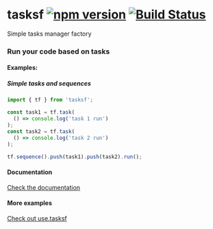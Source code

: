 # tasksf [![npm version](https://img.shields.io/npm/v/tasksf.svg?style=flat)](https://www.npmjs.com/package/tasksf) [![Build Status](https://img.shields.io/travis/ranapat/tasksf/master.svg?style=flat)](https://travis-ci.org/ranapat/tasksf)
Simple tasks manager factory

### Run your code based on tasks

#### Examples:

##### Simple tasks and sequences
```javascript
import { tf } from 'tasksf';

const task1 = tf.task(
  () => console.log('task 1 run')
);
const task2 = tf.task(
  () => console.log('task 2 run')
);

tf.sequence().push(task1).push(task2).run();
```

#### Documentation

[Check the documentation](http://github.com/ranapat/tasksf/blob/master/docs/index.html)

#### More examples

[Check out use.tasksf](http://github.com/ranapat/use.tasksf)